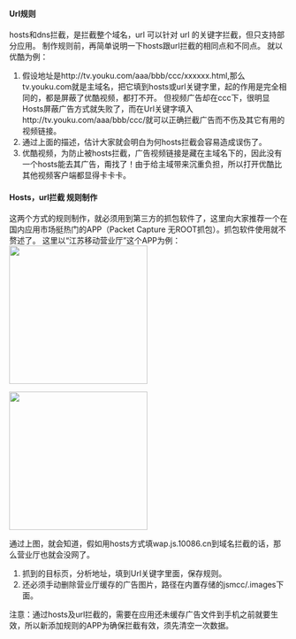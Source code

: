#### Url规则
hosts和dns拦截，是拦截整个域名，url 可以针对 url 的关键字拦截，但只支持部分应用。
制作规则前，再简单说明一下hosts跟url拦截的相同点和不同点。
就以优酷为例：
1. 假设地址是http://tv.youku.com/aaa/bbb/ccc/xxxxxx.html,那么tv.youku.com就是主域名，把它填到hosts或url关键字里，起的作用是完全相同的，都是屏蔽了优酷视频，都打不开。
但视频广告却在ccc下，很明显Hosts屏蔽广告方式就失败了，而在Url关键字填入http://tv.youku.com/aaa/bbb/ccc/就可以正确拦截广告而不伤及其它有用的视频链接。
2. 通过上面的描述，估计大家就会明白为何hosts拦截会容易造成误伤了。
3. 优酷视频，为防止被hosts拦截，广告视频链接是藏在主域名下的，因此没有一个hosts能去其广告，甭找了！由于给主域带来沉重负担，所以打开优酷比其他视频客户端都显得卡卡卡。

#### Hosts，url拦截 规则制作
这两个方式的规则制作，就必须用到第三方的抓包软件了，这里向大家推荐一个在国内应用市场挺热门的APP（Packet Capture 无ROOT抓包）。抓包软件使用就不赘述了。
这里以“江苏移动营业厅”这个APP为例：
<img src="https://raw.githubusercontent.com/wiki/jdlingyu/ad-wars/images/url_capture.jpg" width="250">

<img src="https://raw.githubusercontent.com/wiki/jdlingyu/ad-wars/images/url_capture_app.jpg" width="250">

通过上图，就会知道，假如用hosts方式填wap.js.10086.cn到域名拦截的话，那么营业厅也就会没网了。
1. 抓到的目标页，分析地址，填到Url关键字里面，保存规则。
2. 还必须手动删除营业厅缓存的广告图片，路径在内置存储的jsmcc/.images下面。

注意：通过hosts及url拦截的，需要在应用还未缓存广告文件到手机之前就要生效，所以新添加规则的APP为确保拦截有效，须先清空一次数据。